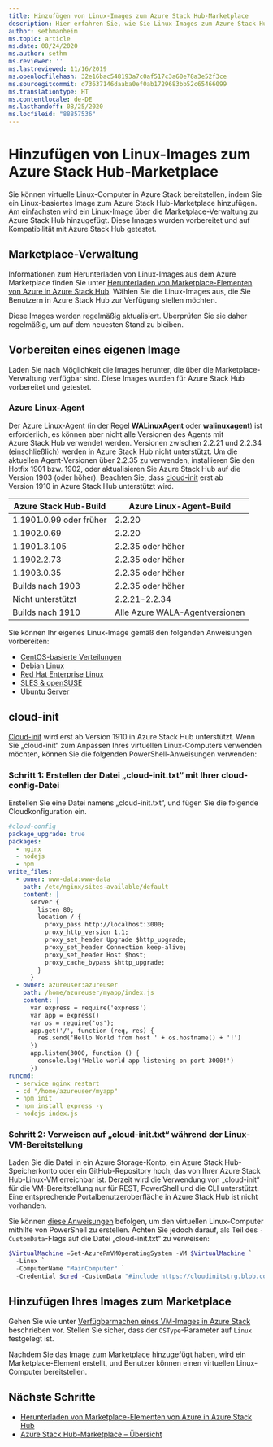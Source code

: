 ```yaml
---
title: Hinzufügen von Linux-Images zum Azure Stack Hub-Marketplace
description: Hier erfahren Sie, wie Sie Linux-Images zum Azure Stack Hub-Marketplace hinzufügen.
author: sethmanheim
ms.topic: article
ms.date: 08/24/2020
ms.author: sethm
ms.reviewer: ''
ms.lastreviewed: 11/16/2019
ms.openlocfilehash: 32e16bac548193a7c0af517c3a60e78a3e52f3ce
ms.sourcegitcommit: d73637146daaba0ef0ab1729683bb52c65466099
ms.translationtype: HT
ms.contentlocale: de-DE
ms.lasthandoff: 08/25/2020
ms.locfileid: "88857536"
---
```

# <a name="add-linux-images-to-the-azure-stack-hub-marketplace"></a>Hinzufügen von Linux-Images zum Azure Stack Hub-Marketplace

Sie können virtuelle Linux-Computer in Azure Stack bereitstellen, indem Sie ein Linux-basiertes Image zum Azure Stack Hub-Marketplace hinzufügen. Am einfachsten wird ein Linux-Image über die Marketplace-Verwaltung zu Azure Stack Hub hinzugefügt. Diese Images wurden vorbereitet und auf Kompatibilität mit Azure Stack Hub getestet.

## <a name="marketplace-management"></a>Marketplace-Verwaltung

Informationen zum Herunterladen von Linux-Images aus dem Azure Marketplace finden Sie unter [Herunterladen von Marketplace-Elementen von Azure in Azure Stack Hub](azure-stack-download-azure-marketplace-item.md). Wählen Sie die Linux-Images aus, die Sie Benutzern in Azure Stack Hub zur Verfügung stellen möchten.

Diese Images werden regelmäßig aktualisiert. Überprüfen Sie sie daher regelmäßig, um auf dem neuesten Stand zu bleiben.

## <a name="prepare-your-own-image"></a>Vorbereiten eines eigenen Image

Laden Sie nach Möglichkeit die Images herunter, die über die Marketplace-Verwaltung verfügbar sind. Diese Images wurden für Azure Stack Hub vorbereitet und getestet.

### <a name="azure-linux-agent"></a>Azure Linux-Agent

Der Azure Linux-Agent (in der Regel **WALinuxAgent** oder **walinuxagent**) ist erforderlich, es können aber nicht alle Versionen des Agents mit Azure Stack Hub verwendet werden. Versionen zwischen 2.2.21 und 2.2.34 (einschließlich) werden in Azure Stack Hub nicht unterstützt. Um die aktuellen Agent-Versionen über 2.2.35 zu verwenden, installieren Sie den Hotfix 1901 bzw. 1902, oder aktualisieren Sie Azure Stack Hub auf die Version 1903 (oder höher). Beachten Sie, dass [cloud-init](https://cloud-init.io/) erst ab Version 1910 in Azure Stack Hub unterstützt wird.

| Azure Stack Hub-Build | Azure Linux-Agent-Build |
| ------------- | ------------- |
| 1.1901.0.99 oder früher | 2.2.20 |
| 1.1902.0.69  | 2.2.20  |
|  1.1901.3.105   | 2.2.35 oder höher |
| 1.1902.2.73  | 2.2.35 oder höher |
| 1.1903.0.35  | 2.2.35 oder höher |
| Builds nach 1903 | 2.2.35 oder höher |
| Nicht unterstützt | 2.2.21-2.2.34 |
| Builds nach 1910 | Alle Azure WALA-Agentversionen|

Sie können Ihr eigenes Linux-Image gemäß den folgenden Anweisungen vorbereiten:

* [CentOS-basierte Verteilungen](/azure/virtual-machines/linux/create-upload-centos?toc=%2fazure%2fvirtual-machines%2flinux%2ftoc.json)
* [Debian Linux](/azure/virtual-machines/linux/debian-create-upload-vhd?toc=%2fazure%2fvirtual-machines%2flinux%2ftoc.json)
* [Red Hat Enterprise Linux](azure-stack-redhat-create-upload-vhd.md)
* [SLES &amp; openSUSE](/azure/virtual-machines/linux/suse-create-upload-vhd?toc=%2fazure%2fvirtual-machines%2flinux%2ftoc.json)
* [Ubuntu Server](/azure/virtual-machines/linux/create-upload-ubuntu?toc=%2fazure%2fvirtual-machines%2flinux%2ftoc.json)

## <a name="cloud-init"></a>cloud-init

[Cloud-init](https://cloud-init.io/) wird erst ab Version 1910 in Azure Stack Hub unterstützt. Wenn Sie „cloud-init“ zum Anpassen Ihres virtuellen Linux-Computers verwenden möchten, können Sie die folgenden PowerShell-Anweisungen verwenden:

### <a name="step-1-create-a-cloud-inittxt-file-with-your-cloud-config"></a>Schritt 1: Erstellen der Datei „cloud-init.txt“ mit Ihrer cloud-config-Datei

Erstellen Sie eine Datei namens „cloud-init.txt“, und fügen Sie die folgende Cloudkonfiguration ein.

```yaml
#cloud-config
package_upgrade: true
packages:
  - nginx
  - nodejs
  - npm
write_files:
  - owner: www-data:www-data
    path: /etc/nginx/sites-available/default
    content: |
      server {
        listen 80;
        location / {
          proxy_pass http://localhost:3000;
          proxy_http_version 1.1;
          proxy_set_header Upgrade $http_upgrade;
          proxy_set_header Connection keep-alive;
          proxy_set_header Host $host;
          proxy_cache_bypass $http_upgrade;
        }
      }
  - owner: azureuser:azureuser
    path: /home/azureuser/myapp/index.js
    content: |
      var express = require('express')
      var app = express()
      var os = require('os');
      app.get('/', function (req, res) {
        res.send('Hello World from host ' + os.hostname() + '!')
      })
      app.listen(3000, function () {
        console.log('Hello world app listening on port 3000!')
      })
runcmd:
  - service nginx restart
  - cd "/home/azureuser/myapp"
  - npm init
  - npm install express -y
  - nodejs index.js
  ```
  
### <a name="step-2-reference-cloud-inittxt-during-the-linux-vm-deployment"></a>Schritt 2: Verweisen auf „cloud-init.txt“ während der Linux-VM-Bereitstellung

Laden Sie die Datei in ein Azure Storage-Konto, ein Azure Stack Hub-Speicherkonto oder ein GitHub-Repository hoch, das von Ihrer Azure Stack Hub-Linux-VM erreichbar ist.
Derzeit wird die Verwendung von „cloud-init“ für die VM-Bereitstellung nur für REST, PowerShell und die CLI unterstützt. Eine entsprechende Portalbenutzeroberfläche in Azure Stack Hub ist nicht vorhanden.

Sie können [diese Anweisungen](../user/azure-stack-quick-create-vm-linux-powershell.md) befolgen, um den virtuellen Linux-Computer mithilfe von PowerShell zu erstellen. Achten Sie jedoch darauf, als Teil des `-CustomData`-Flags auf die Datei „cloud-init.txt“ zu verweisen:

```powershell
$VirtualMachine =Set-AzureRmVMOperatingSystem -VM $VirtualMachine `
  -Linux `
  -ComputerName "MainComputer" `
  -Credential $cred -CustomData "#include https://cloudinitstrg.blob.core.windows.net/strg/cloud-init.txt"
```

## <a name="add-your-image-to-marketplace"></a>Hinzufügen Ihres Images zum Marketplace

Gehen Sie wie unter [Verfügbarmachen eines VM-Images in Azure Stack](azure-stack-add-vm-image.md) beschrieben vor. Stellen Sie sicher, dass der `OSType`-Parameter auf `Linux` festgelegt ist.

Nachdem Sie das Image zum Marketplace hinzugefügt haben, wird ein Marketplace-Element erstellt, und Benutzer können einen virtuellen Linux-Computer bereitstellen.

## <a name="next-steps"></a>Nächste Schritte

* [Herunterladen von Marketplace-Elementen von Azure in Azure Stack Hub](azure-stack-download-azure-marketplace-item.md)
* [Azure Stack Hub-Marketplace – Übersicht](azure-stack-marketplace.md)
